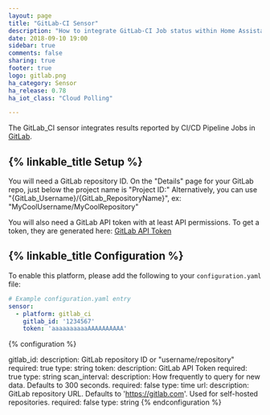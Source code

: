 ```yaml
---
layout: page
title: "GitLab-CI Sensor"
description: "How to integrate GitLab-CI Job status within Home Assistant."
date: 2018-09-10 19:00
sidebar: true
comments: false
sharing: true
footer: true
logo: gitlab.png
ha_category: Sensor
ha_release: 0.78
ha_iot_class: "Cloud Polling"

---
```


The GitLab_CI sensor integrates results reported by CI/CD Pipeline Jobs in [GitLab](https://gitlab.com/).

## {% linkable_title Setup %}

You will need a GitLab repository ID. On the "Details" page for your GitLab repo, just below the project name is "Project ID:"
Alternatively, you can use "{GitLab_Username}/{GitLab_RepositoryName}", ex: "MyCoolUsername/MyCoolRepository"

You will also need a GitLab API token with at least API permissions. To get a token, they are generated here: [GitLab API Token](https://gitlab.com/profile/personal_access_tokens)

## {% linkable_title Configuration %}

To enable this platform, please add the following to your `configuration.yaml` file:

```yaml
# Example configuration.yaml entry
sensor:
  - platform: gitlab_ci
    gitlab_id: '1234567'
    token: 'aaaaaaaaaaAAAAAAAAAA'
```

{% configuration %}

gitlab_id:
  description: GitLab repository ID or "username/repository"
  required: true
  type: string
token:
  description: GitLab API Token
  required: true
  type: string
scan_interval:
  description: How frequently to query for new data. Defaults to 300 seconds.
  required: false
  type: time
url:
  description: GitLab repository URL. Defaults to 'https://gitlab.com'. Used for self-hosted repositories.
  required: false
  type: string
{% endconfiguration %}
